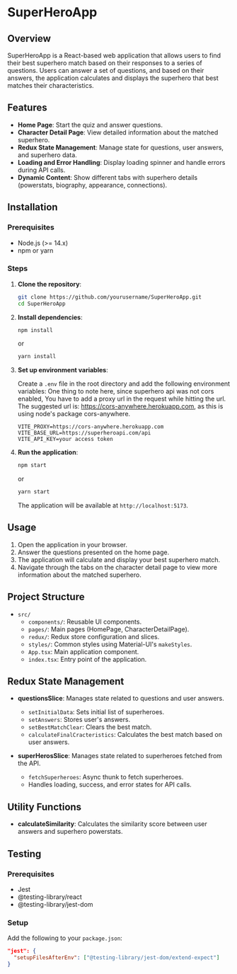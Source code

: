# SuperHeroApp

## Overview

SuperHeroApp is a React-based web application that allows users to find their best superhero match based on their responses to a series of questions. Users can answer a set of questions, and based on their answers, the application calculates and displays the superhero that best matches their characteristics.

## Features

- **Home Page**: Start the quiz and answer questions.
- **Character Detail Page**: View detailed information about the matched superhero.
- **Redux State Management**: Manage state for questions, user answers, and superhero data.
- **Loading and Error Handling**: Display loading spinner and handle errors during API calls.
- **Dynamic Content**: Show different tabs with superhero details (powerstats, biography, appearance, connections).

## Installation

### Prerequisites

- Node.js (>= 14.x)
- npm or yarn

### Steps

1. **Clone the repository**:

   ```sh
   git clone https://github.com/yourusername/SuperHeroApp.git
   cd SuperHeroApp
   ```

2. **Install dependencies**:

   ```sh
   npm install
   ```

   or

   ```sh
   yarn install
   ```

3. **Set up environment variables**:

   Create a `.env` file in the root directory and add the following environment variables:
   One thing to note here, since superhero api was not cors enabled, You have to add a proxy url in the request while hitting the url. The suggested url is: https://cors-anywhere.herokuapp.com, as this is using node's package cors-anywhere.

   ```
   VITE_PROXY=https://cors-anywhere.herokuapp.com
   VITE_BASE_URL=https://superheroapi.com/api
   VITE_API_KEY=your access token
   ```

4. **Run the application**:

   ```sh
   npm start
   ```

   or

   ```sh
   yarn start
   ```

   The application will be available at `http://localhost:5173`.

## Usage

1. Open the application in your browser.
2. Answer the questions presented on the home page.
3. The application will calculate and display your best superhero match.
4. Navigate through the tabs on the character detail page to view more information about the matched superhero.

## Project Structure

- `src/`
  - `components/`: Reusable UI components.
  - `pages/`: Main pages (HomePage, CharacterDetailPage).
  - `redux/`: Redux store configuration and slices.
  - `styles/`: Common styles using Material-UI's `makeStyles`.
  - `App.tsx`: Main application component.
  - `index.tsx`: Entry point of the application.

## Redux State Management

- **questionsSlice**: Manages state related to questions and user answers.

  - `setInitialData`: Sets initial list of superheroes.
  - `setAnswers`: Stores user's answers.
  - `setBestMatchClear`: Clears the best match.
  - `calculateFinalCracteristics`: Calculates the best match based on user answers.

- **superHerosSlice**: Manages state related to superheroes fetched from the API.
  - `fetchSuperheroes`: Async thunk to fetch superheroes.
  - Handles loading, success, and error states for API calls.

## Utility Functions

- **calculateSimilarity**: Calculates the similarity score between user answers and superhero powerstats.

## Testing

### Prerequisites

- Jest
- @testing-library/react
- @testing-library/jest-dom

### Setup

Add the following to your `package.json`:

```json
"jest": {
  "setupFilesAfterEnv": ["@testing-library/jest-dom/extend-expect"]
}
```
